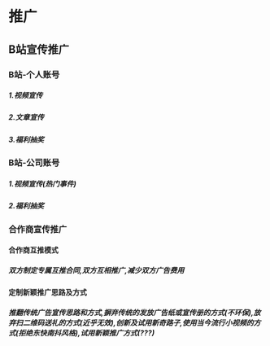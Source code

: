 # 推广

## B站宣传推广

### B站-个人账号

##### 1.视频宣传

##### 2.文章宣传

##### 3.福利抽奖

### B站-公司账号

##### 1.视频宣传(热门事件)

##### 2.福利抽奖

### 合作商宣传推广

#### 合作商互推模式

##### 双方制定专属互推合同,双方互相推广,减少双方广告费用

#### 定制新颖推广思路及方式

##### 推翻传统广告宣传思路和方式,摒弃传统的发放广告纸或宣传册的方式(不环保),放弃扫二维码送礼的方式(近乎无效),创新及试用新奇路子,使用当今流行小视频的方式(拒绝东快南抖风格),试用新颖推广方式(???)
